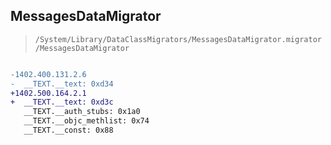 ## MessagesDataMigrator

> `/System/Library/DataClassMigrators/MessagesDataMigrator.migrator/MessagesDataMigrator`

```diff

-1402.400.131.2.6
-  __TEXT.__text: 0xd34
+1402.500.164.2.1
+  __TEXT.__text: 0xd3c
   __TEXT.__auth_stubs: 0x1a0
   __TEXT.__objc_methlist: 0x74
   __TEXT.__const: 0x88

```
